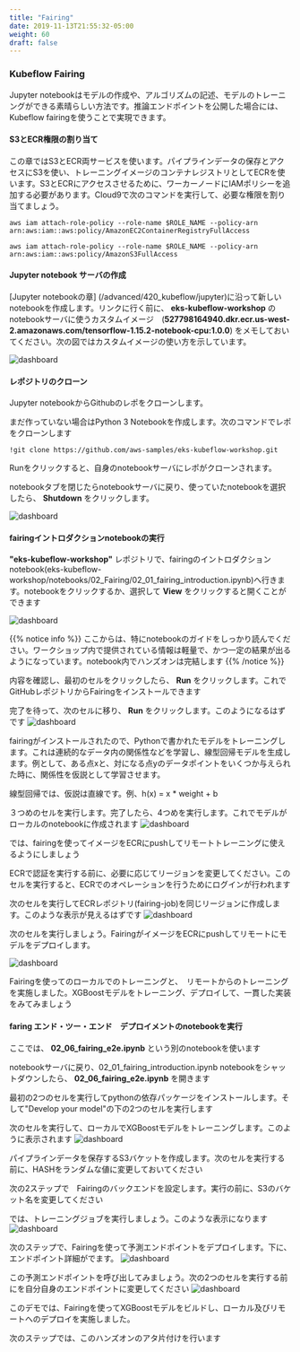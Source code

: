 ```yaml
---
title: "Fairing"
date: 2019-11-13T21:55:32-05:00
weight: 60
draft: false
---
```

### Kubeflow Fairing

<!--
Jupyter notebooks are a great way to author your model creation. You can write the algorithms, train the model and if you need a way to publish the inference endpoint directly from this interface, you can use Kubeflow fairing to do so
-->
Jupyter notebookはモデルの作成や、アルゴリズムの記述、モデルのトレーニングができる素晴らしい方法です。推論エンドポイントを公開した場合には、Kubeflow fairingを使うことで実現できます。

<!--
#### Assign S3 and ECR permissions
-->
#### S3とECR権限の割り当て

<!--
For this chapter, we will make use of both S3 and ECR services. We'll use S3 to store and access pipeline data. We'll use ECR as our container registry for the training image. We need to add IAM policies to Worker nodes so that we can access both S3 and ECR. Run below commands in Cloud9 and assign desired permission
-->
この章ではS3とECR両サービスを使います。パイプラインデータの保存とアクセスにS3を使い、トレーニングイメージのコンテナレジストリとしてECRを使います。S3とECRにアクセスさせるために、ワーカーノードにIAMポリシーを追加する必要があります。Cloud9で次のコマンドを実行して、必要な権限を割り当てましょう。

```
aws iam attach-role-policy --role-name $ROLE_NAME --policy-arn arn:aws:iam::aws:policy/AmazonEC2ContainerRegistryFullAccess

aws iam attach-role-policy --role-name $ROLE_NAME --policy-arn arn:aws:iam::aws:policy/AmazonS3FullAccess
```

<!--
#### Create Jupyter notebook server
Create new notebook server by following [Jupyter notebook chapter] (/advanced/420_kubeflow/jupyter). Before you jump to the link, take a note of custom image (**527798164940.dkr.ecr.us-west-2.amazonaws.com/tensorflow-1.15.2-notebook-cpu:1.0.0**) that you will use for **eks-kubeflow-workshop** notebook server. Below screenshot depicts how to use custom image
-->
#### Jupyter notebook サーバの作成
[Jupyter notebookの章] (/advanced/420_kubeflow/jupyter)に沿って新しいnotebookを作成します。リンクに行く前に、 **eks-kubeflow-workshop** のnotebookサーバに使うカスタムイメージ　(**527798164940.dkr.ecr.us-west-2.amazonaws.com/tensorflow-1.15.2-notebook-cpu:1.0.0**) をメモしておいてください。次の図ではカスタムイメージの使い方を示しています。

![dashboard](/images/kubeflow/eks-kubeflow-workshop-notebook-server.png)

<!--
#### Clone the repo
We will clone Github repo from a Jupyter notebook so that we can readily use authored notebooks in this chapter.
-->
#### レポジトリのクローン
Jupyter notebookからGithubのレポをクローンします。

<!--
Create new Python 3 Notebook if one doesn't exist. Run the command below to clone the repo
-->
まだ作っていない場合はPython 3 Notebookを作成します。次のコマンドでレポをクローンします

```
!git clone https://github.com/aws-samples/eks-kubeflow-workshop.git
```
<!--
Click Run. This will clone the repo into your notebook server
-->
Runをクリックすると、自身のnotebookサーバにレポがクローンされます。

<!--
Close the notebook tab, go back to the notebook server, select the notebook that we just used and click **Shutdown**.
-->
notebookタブを閉じたらnotebookサーバに戻り、使っていたnotebookを選択したら、 **Shutdown** をクリックします。

![dashboard](/images/kubeflow/fairing-shutdown-notebook.png)

<!--
#### Run fairing introduction notebook
-->
#### fairingイントロダクションnotebookの実行

<!--
Browse the **"eks-kubeflow-workshop"** repository and go to fairing introduction notebook (eks-kubeflow-workshop/notebooks/02_Fairing/02_01_fairing_introduction.ipynb). You can either click on the notebook to open or select and click **View**
-->
**"eks-kubeflow-workshop"** レポジトリで、fairingのイントロダクションnotebook(eks-kubeflow-workshop/notebooks/02_Fairing/02_01_fairing_introduction.ipynb)へ行きます。notebookをクリックするか、選択して **View** をクリックすると開くことができます

![dashboard](/images/kubeflow/fairing-view-introduction-notebook.png)

<!--
{{% notice info %}}
Starting from here, its important to read notebook instructions carefully. The info provided in the workshop is lightweight and you can use it to ensure desired result. You can complete the exercise by staying in the notebook
{{% /notice %}}
-->
{{% notice info %}}
ここからは、特にnotebookのガイドをしっかり読んでください。ワークショップ内で提供されている情報は軽量で、かつ一定の結果が出るようになっています。notebook内でハンズオンは完結します
{{% /notice %}}

<!--
Review the content and click first cell and click **Run**. This will let you install Fairing from Github repository
-->
内容を確認し、最初のセルをクリックしたら、 **Run** をクリックします。これでGitHubレポジトリからFairingをインストールできます

<!--
Wait till it finishes, go to next cell and click **Run**. Here is expected result
-->
完了を待って、次のセルに移り、 **Run** をクリックします。このようになるはずです
![dashboard](/images/kubeflow/fairing-install-from-github.png)

<!--
Now that we have fairing installed, we will train a model authored in Python. The model will create a linear regression model that allows us to learn a function or relationship from a given set of continuous data. For example, we are given some data points of x and corresponding y and we need to learn the relationship between them that is called a hypothesis.
-->
fairingがインストールされたので、Pythonで書かれたモデルをトレーニングします。これは連続的なデータ内の関係性などを学習し、線型回帰モデルを生成します。例として、ある点xと、対になる点yのデータポイントをいくつか与えられた時に、関係性を仮説として学習させます。

<!--
In case of linear regression, the hypothesis is a straight line i.e, h(x) = x * weight + b.
-->
線型回帰では、仮説は直線です。例、h(x) = x * weight + b

<!--
Run cell 3. Once it completes, run cell 4. This will create a model locally on our notebook
-->
３つめのセルを実行します。完了したら、4つめを実行します。これでモデルがローカルのnotebookに作成されます
![dashboard](/images/kubeflow/fairing-train-locally.png)

<!--
Now, lets use fairing and push the image into ECR which can be used for remote training
-->
では、fairingを使ってイメージをECRにpushしてリモートトレーニングに使えるようにしましょう

<!--
Before you run authenticate with ECR, change the region if needed. Run this cell and login so that you can perform ECR operations
-->
ECRで認証を実行する前に、必要に応じてリージョンを変更してください。このセルを実行すると、ECRでのオペレーションを行うためにログインが行われます

<!--
Run the next cell and create an ECR repository (fairing-job) in the same region. You should see similar output
-->
次のセルを実行してECRレポジトリ(fairing-job)を同じリージョンに作成します。このような表示が見えるはずです
![dashboard](/images/kubeflow/fairing-create-ecr-repo.png)

<!--
Let's run next cell. Fairing pushes the image to ECR and then deploys the model remotely
-->
次のセルを実行しましょう。FairingがイメージをECRにpushしてリモートにモデルをデプロイします。

![dashboard](/images/kubeflow/fairing-remote-job.png)

<!--
Now that we have demonstrated how to use Fairing to train locally and remotely, let's train and deploy XGBoost model and review an end to end implementation
-->
Fairingを使ってのローカルでのトレーニングと、　リモートからのトレーニングを実施しました。XGBoostモデルをトレーニング、デプロイして、一貫した実装をみてみましょう

<!--
#### Run fairing end to end deployment notebook
-->
#### faring エンド・ツー・エンド　デプロイメントのnotebookを実行

<!--
For this exercise, we will use another notebook called **02_06_fairing_e2e.ipynb**
-->
ここでは、 **02_06_fairing_e2e.ipynb** という別のnotebookを使います

<!--
Go back to your notebook server and shutdown 02_01_fairing_introduction.ipynb notebook. Open the **02_06_fairing_e2e.ipynb**
-->
notebookサーバに戻り、02_01_fairing_introduction.ipynb notebookをシャットダウンしたら、 **02_06_fairing_e2e.ipynb** を開きます

<!--
Let's install python dependencies by running first 2 cells, and then run next 2 cells under "Develop your model"
-->
最初の2つのセルを実行してpythonの依存パッケージをインストールします。そして"Develop your model"の下の2つのセルを実行します

<!--
Run the next cell to train the XGBoost model locally. Here is the expected result
-->
次のセルを実行して、ローカルでXGBoostモデルをトレーニングします。このように表示されます
![dashboard](/images/kubeflow/fairing-xgboost-local.png)

<!--
Now lets create an S3 bucket to store pipeline data. Remember to change HASH to a random value before running next cell
-->
パイプラインデータを保存するS3バケットを作成します。次のセルを実行する前に、HASHをランダムな値に変更しておいてください

<!--
Running next two steps will setup Fairing backend. Remember to change S3 bucket name before running next cell
-->
次の2ステップで　Fairingのバックエンドを設定します。実行の前に、S3のバケット名を変更してください

<!--
Now lets submit the Trainjob. Here is the expected result
-->
では、トレーニングジョブを実行しましょう。このような表示になります
![dashboard](/images/kubeflow/fairing-xgboost-remote.png)

<!--
Running next step will deploy prediction endpoint using Fairing. You will endpoint details at the bottom.
-->
次のステップで、Fairingを使って予測エンドポイントをデプロイします。下に、エンドポイント詳細がでます。
![dashboard](/images/kubeflow/fairing-deploy-prediction.png)

<!--
Let's call this prediction endpoint. Remember to replace <endpoint> with your endpoint before running next two cells
-->
この予測エンドポイントを呼び出してみましょう。次の2つのセルを実行する前に<endpoint>を自分自身のエンドポイントに変更してください
![dashboard](/images/kubeflow/fairing-call-prediction.png)

<!--
This demonstrates how to build XGBoost model using Fairing and deploy it locally and to remote endpoint.
-->
このデモでは、Fairingを使ってXGBoostモデルをビルドし、ローカル及びリモートへのデプロイを実施しました。

<!--
Run the next steps to cleanup resources from this exercise
-->
次のステップでは、このハンズオンのアタ片付けを行います